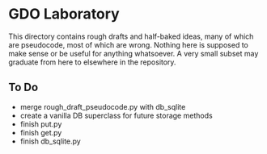 # GDO Laboratory

This directory contains rough drafts and half-baked ideas, many of
which are pseudocode, most of which are wrong.  Nothing here is
supposed to make sense or be useful for anything whatsoever.  A very
small subset may graduate from here to elsewhere in the repository.

## To Do

- merge rough_draft_pseudocode.py with db_sqlite
-  create a vanilla DB superclass for future storage methods
- finish put.py
- finish get.py
- finish db_sqlite.py
